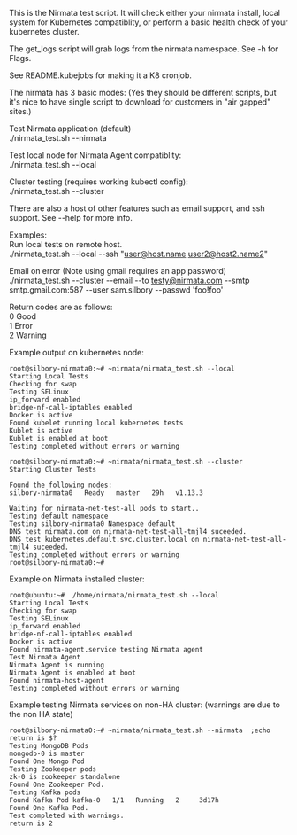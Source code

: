 This is the Nirmata test script.  It will check either your nirmata install, local system for Kubernetes compatiblity, or perform a basic health check of your kubernetes cluster.  

The get_logs script will grab logs from the nirmata namespace.  See -h for Flags.

See README.kubejobs for making it a K8 cronjob.

The nirmata has 3 basic modes: (Yes they should be different scripts, but it's nice to have single script to download for customers in "air gapped" sites.)

Test Nirmata application (default)  
./nirmata_test.sh --nirmata

Test local node for Nirmata Agent compatiblity:  
./nirmata_test.sh --local

Cluster testing (requires working kubectl config):  
./nirmata_test.sh --cluster  

There are also a host of other features such as email support, and ssh support.  See --help for more info.

Examples:  
Run local tests on remote host.  
./nirmata_test.sh --local --ssh "user@host.name user2@host2.name2"  

Email on error (Note using gmail requires an app password)  
./nirmata_test.sh --cluster --email --to testy@nirmata.com --smtp smtp.gmail.com:587  --user sam.silbory --passwd 'foo!foo'   


Return codes are as follows:  
0 Good  
1 Error  
2 Warning  

Example output on kubernetes node:
```
root@silbory-nirmata0:~# ~nirmata/nirmata_test.sh --local
Starting Local Tests
Checking for swap
Testing SELinux
ip_forward enabled
bridge-nf-call-iptables enabled
Docker is active
Found kubelet running local kubernetes tests
Kublet is active
Kublet is enabled at boot
Testing completed without errors or warning

root@silbory-nirmata0:~# ~nirmata/nirmata_test.sh --cluster
Starting Cluster Tests

Found the following nodes:
silbory-nirmata0   Ready   master   29h   v1.13.3

Waiting for nirmata-net-test-all pods to start..
Testing default namespace
Testing silbory-nirmata0 Namespace default
DNS test nirmata.com on nirmata-net-test-all-tmjl4 suceeded.
DNS test kubernetes.default.svc.cluster.local on nirmata-net-test-all-tmjl4 suceeded.
Testing completed without errors or warning
root@silbory-nirmata0:~# 
```

Example on Nirmata installed cluster:
```
root@ubuntu:~#  /home/nirmata/nirmata_test.sh --local
Starting Local Tests
Checking for swap
Testing SELinux
ip_forward enabled
bridge-nf-call-iptables enabled
Docker is active
Found nirmata-agent.service testing Nirmata agent
Test Nirmata Agent
Nirmata Agent is running
Nirmata Agent is enabled at boot
Found nirmata-host-agent
Testing completed without errors or warning
```

Example testing Nirmata services on non-HA cluster: (warnings are due to the non HA state)
```
root@silbory-nirmata0:~# ~nirmata/nirmata_test.sh --nirmata  ;echo return is $?
Testing MongoDB Pods
mongodb-0 is master
Found One Mongo Pod
Testing Zookeeper pods
zk-0 is zookeeper standalone
Found One Zookeeper Pod.
Testing Kafka pods
Found Kafka Pod kafka-0   1/1   Running   2     3d17h
Found One Kafka Pod.
Test completed with warnings.
return is 2
```
